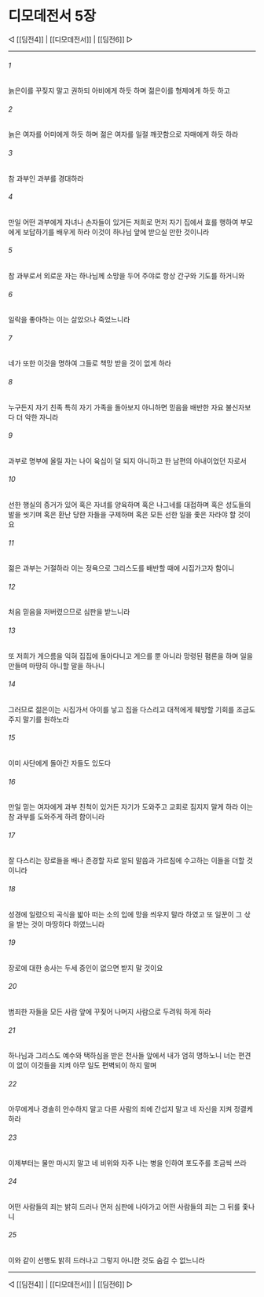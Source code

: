 # 디모데전서 5장

◁ [[딤전4]] | [[디모데전서]] | [[딤전6]] ▷
***

###### 1
늙은이를 꾸짖지 말고 권하되 아비에게 하듯 하며 젊은이를 형제에게 하듯 하고

###### 2
늙은 여자를 어미에게 하듯 하며 젊은 여자를 일절 깨끗함으로 자매에게 하듯 하라

###### 3
참 과부인 과부를 경대하라

###### 4
만일 어떤 과부에게 자녀나 손자들이 있거든 저희로 먼저 자기 집에서 효를 행하여 부모에게 보답하기를 배우게 하라 이것이 하나님 앞에 받으실 만한 것이니라

###### 5
참 과부로서 외로운 자는 하나님께 소망을 두어 주야로 항상 간구와 기도를 하거니와

###### 6
일락을 좋아하는 이는 살았으나 죽었느니라

###### 7
네가 또한 이것을 명하여 그들로 책망 받을 것이 없게 하라

###### 8
누구든지 자기 친족 특히 자기 가족을 돌아보지 아니하면 믿음을 배반한 자요 불신자보다 더 악한 자니라

###### 9
과부로 명부에 올릴 자는 나이 육십이 덜 되지 아니하고 한 남편의 아내이었던 자로서

###### 10
선한 행실의 증거가 있어 혹은 자녀를 양육하며 혹은 나그네를 대접하며 혹은 성도들의 발을 씻기며 혹은 환난 당한 자들을 구제하며 혹은 모든 선한 일을 좇은 자라야 할 것이요

###### 11
젊은 과부는 거절하라 이는 정욕으로 그리스도를 배반할 때에 시집가고자 함이니

###### 12
처음 믿음을 저버렸으므로 심판을 받느니라

###### 13
또 저희가 게으름을 익혀 집집에 돌아다니고 게으를 뿐 아니라 망령된 폄론을 하며 일을 만들며 마땅히 아니할 말을 하나니

###### 14
그러므로 젊은이는 시집가서 아이를 낳고 집을 다스리고 대적에게 훼방할 기회를 조금도 주지 말기를 원하노라

###### 15
이미 사단에게 돌아간 자들도 있도다

###### 16
만일 믿는 여자에게 과부 친척이 있거든 자기가 도와주고 교회로 짐지지 말게 하라 이는 참 과부를 도와주게 하려 함이니라

###### 17
잘 다스리는 장로들을 배나 존경할 자로 알되 말씀과 가르침에 수고하는 이들을 더할 것이니라

###### 18
성경에 일렀으되 곡식을 밟아 떠는 소의 입에 망을 씌우지 말라 하였고 또 일꾼이 그 삯을 받는 것이 마땅하다 하였느니라

###### 19
장로에 대한 송사는 두세 증인이 없으면 받지 말 것이요

###### 20
범죄한 자들을 모든 사람 앞에 꾸짖어 나머지 사람으로 두려워 하게 하라

###### 21
하나님과 그리스도 예수와 택하심을 받은 천사들 앞에서 내가 엄히 명하노니 너는 편견이 없이 이것들을 지켜 아무 일도 편벽되이 하지 말며

###### 22
아무에게나 경솔히 안수하지 말고 다른 사람의 죄에 간섭지 말고 네 자신을 지켜 정결케 하라

###### 23
이제부터는 물만 마시지 말고 네 비위와 자주 나는 병을 인하여 포도주를 조금씩 쓰라

###### 24
어떤 사람들의 죄는 밝히 드러나 먼저 심판에 나아가고 어떤 사람들의 죄는 그 뒤를 좇나니

###### 25
이와 같이 선행도 밝히 드러나고 그렇지 아니한 것도 숨길 수 없느니라

***
◁ [[딤전4]] | [[디모데전서]] | [[딤전6]] ▷